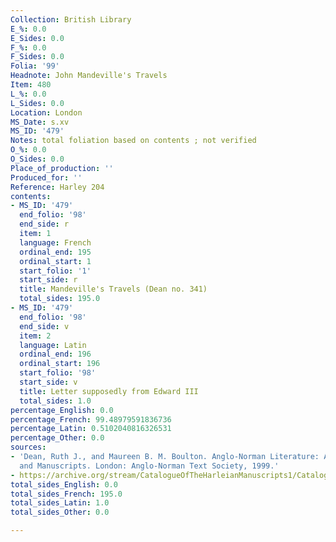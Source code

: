 ```yaml
---
Collection: British Library
E_%: 0.0
E_Sides: 0.0
F_%: 0.0
F_Sides: 0.0
Folia: '99'
Headnote: John Mandeville's Travels
Item: 480
L_%: 0.0
L_Sides: 0.0
Location: London
MS_Date: s.xv
MS_ID: '479'
Notes: total foliation based on contents ; not verified
O_%: 0.0
O_Sides: 0.0
Place_of_production: ''
Produced_for: ''
Reference: Harley 204
contents:
- MS_ID: '479'
  end_folio: '98'
  end_side: r
  item: 1
  language: French
  ordinal_end: 195
  ordinal_start: 1
  start_folio: '1'
  start_side: r
  title: Mandeville's Travels (Dean no. 341)
  total_sides: 195.0
- MS_ID: '479'
  end_folio: '98'
  end_side: v
  item: 2
  language: Latin
  ordinal_end: 196
  ordinal_start: 196
  start_folio: '98'
  start_side: v
  title: Letter supposedly from Edward III
  total_sides: 1.0
percentage_English: 0.0
percentage_French: 99.48979591836736
percentage_Latin: 0.5102040816326531
percentage_Other: 0.0
sources:
- 'Dean, Ruth J., and Maureen B. M. Boulton. Anglo-Norman Literature: A Guide to Texts
  and Manuscripts. London: Anglo-Norman Text Society, 1999.'
- https://archive.org/stream/CatalogueOfTheHarleianManuscripts1/Catalogue_of_the_Harleian_Manuscripts_1#page/n112/mode/1up/search/1208
total_sides_English: 0.0
total_sides_French: 195.0
total_sides_Latin: 1.0
total_sides_Other: 0.0

---
```

